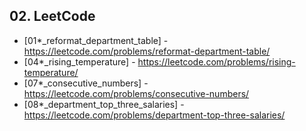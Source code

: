 ####
## 02. LeetCode
- [01*_reformat_department_table] - https://leetcode.com/problems/reformat-department-table/
- [04*_rising_temperature] - https://leetcode.com/problems/rising-temperature/
- [07*_consecutive_numbers] - https://leetcode.com/problems/consecutive-numbers/
- [08*_department_top_three_salaries] - https://leetcode.com/problems/department-top-three-salaries/
####
